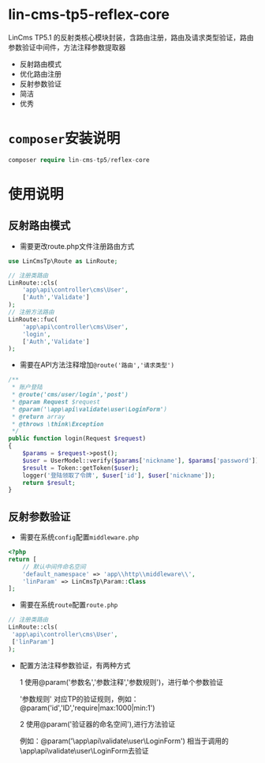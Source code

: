 # lin-cms-tp5-reflex-core
LinCms TP5.1 的反射类核心模块封装，含路由注册，路由及请求类型验证，路由参数验证中间件，方法注释参数提取器

* 反射路由模式
* 优化路由注册
* 反射参数验证
* 简洁
* 优秀

# `composer`安装说明

```php
composer require lin-cms-tp5/reflex-core
```
# 使用说明


## 反射路由模式

- 需要更改route.php文件注册路由方式

```php
use LinCmsTp\Route as LinRoute;

// 注册类路由
LinRoute::cls(
    'app\api\controller\cms\User',
    ['Auth','Validate']
);
// 注册方法路由
LinRoute::fuc(
    'app\api\controller\cms\User',
    'login',
    ['Auth','Validate']
);
```

- 需要在API方法注释增加`@route('路由','请求类型')`

```php
/**
 * 账户登陆
 * @route('cms/user/login','post')
 * @param Request $request
 * @param('\app\api\validate\user\LoginForm')
 * @return array
 * @throws \think\Exception
 */
public function login(Request $request)
{
    $params = $request->post();
    $user = UserModel::verify($params['nickname'], $params['password']);
    $result = Token::getToken($user);
    logger('登陆领取了令牌', $user['id'], $user['nickname']);
    return $result;
}
```

## 反射参数验证

- 需要在系统`config`配置`middleware.php`

```php
<?php
return [
    // 默认中间件命名空间
    'default_namespace' => 'app\\http\\middleware\\',
    'linParam' => LinCmsTp\Param::Class
];
```

- 需要在系统`route`配置`route.php`

```php
// 注册类路由
LinRoute::cls(
 'app\api\controller\cms\User',
 ['linParam']
);
```

- 配置方法注释参数验证，有两种方式

  1 使用@param('参数名','参数注释','参数规则')，进行单个参数验证

    '参数规则' 对应TP的验证规则，例如：@param('id','ID','require|max:1000|min:1')

  2 使用@param('验证器的命名空间'),进行方法验证

    例如：@param('\app\api\validate\user\LoginForm') 相当于调用的\app\api\validate\user\LoginForm去验证